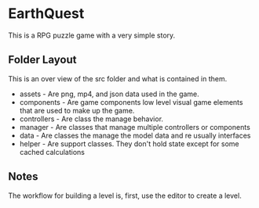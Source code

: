 # EarthQuest

This is a RPG puzzle game with a very simple story.

## Folder Layout

This is an over view of the src folder and what is contained in them.

- assets - Are png, mp4, and json data used in the game.
- components - Are game components low level visual game elements that are used to make up the game.
- controllers - Are class the manage behavior.
- manager - Are classes that manage multiple controllers or components
- data - Are classes the manage the model data and re usually interfaces
- helper - Are support classes. They don't hold state except for some cached calculations

## Notes

The workflow for building a level is, first, use the editor to create a level.
